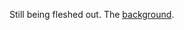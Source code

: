 Still being fleshed out. The [background](http://blog.corgalabs.com/blog/2012/03/26/ancl-application-network-communication-language/).
